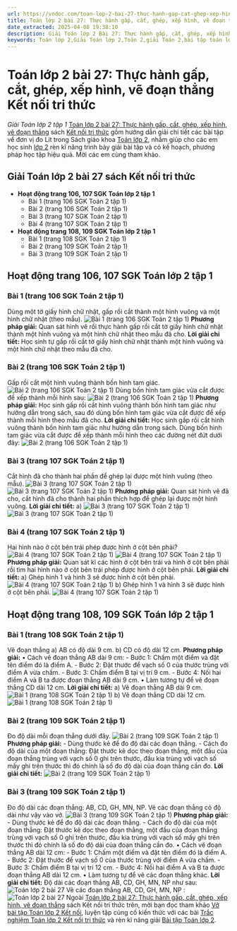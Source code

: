```yaml
---
url: https://vndoc.com/toan-lop-2-bai-27-thuc-hanh-gap-cat-ghep-xep-hinh-ve-doan-thang-246361
title: Toán lớp 2 bài 27: Thực hành gấp, cắt, ghép, xếp hình, vẽ đoạn thẳng Kết nối tri thức - Giải Toán lớp 2 tập 1 - VnDoc.com
date_extracted: 2025-04-08 19:38:10
description: Giải Toán lớp 2 Bài 27: Thực hành gấp, cắt, ghép, xếp hình, vẽ đoạn thẳng trang 106 Tập 1 Kết nối tri thức với lời giải chi tiết, sẽ giúp học sinh dễ dàng làm bài tập lớp 2 trang 106, 107, 108, 109 có trong SGK.
keywords: Toán lớp 2,Giải Toán lớp 2,Toán 2,giải Toán 2,bài tập toán lớp 2,toan lop 2,toán lớp 2 tập 1,toán lớp 2 tập 2,toán 2 tập 1,toán 2 tập 2,học toán lớp 2,toán lớp 2 kết nối,Sách Kết nối lớp 2 môn Toán,Bộ sách Kết nối tri thức lớp 2,giải bài tập toán lớp 2,vở bài tập toán lớp 2,bài toán lớp 2,Bộ sách Kết nối tri thức với cuộc sống lớp 2,Giải Toán lớp 2 trang 106,Giải Toán lớp 2 trang 107,Toán lớp 2 trang 108
---
```


# Toán lớp 2 bài 27: Thực hành gấp, cắt, ghép, xếp hình, vẽ đoạn thẳng Kết nối tri thức
 _Giải Toán lớp 2 tập 1_
[Toán lớp 2 bài 27: Thực hành gấp, cắt, ghép, xếp hình, vẽ đoạn thẳng](<https://vndoc.com/toan-lop-2-bai-27-thuc-hanh-gap-cat-ghep-xep-hinh-ve-doan-thang-246361>) sách [Kết nối tri thức](<https://vndoc.com/bo-sach-giao-khoa-lop-2-sach-ket-noi-227401>) gồm hướng dẫn giải chi tiết các bài tập về đơn vị đo Lít trong  Sách giáo khoa [Toán lớp 2](<https://vndoc.com/toan-lop2> "Toán lớp 2"), nhằm giúp cho các em học sinh [lớp 2](<https://vndoc.com/tai-lieu-hoc-tap-lop2>) rèn kĩ năng trình bày giải bài tập và có kế hoạch, phương pháp học tập hiệu quả. Mời các em cùng tham khảo.
## **Giải Toán lớp 2 bài 27 sách Kết nối tri thức**
  * **Hoạt động trang 106, 107 SGK Toán lớp 2 tập 1**
    * Bài 1 \(trang 106 SGK Toán 2 tập 1\)
    * Bài 2 \(trang 106 SGK Toán 2 tập 1\)
    * Bài 3 \(trang 107 SGK Toán 2 tập 1\)
    * Bài 4 \(trang 107 SGK Toán 2 tập 1\)
  * **Hoạt động trang 108, 109 SGK Toán lớp 2 tập 1**
    * Bài 1 \(trang 108 SGK Toán 2 tập 1\)
    * Bài 2 \(trang 109 SGK Toán 2 tập 1\)
    * Bài 3 \(trang 109 SGK Toán 2 tập 1\)

## **Hoạt động trang 106, 107 SGK Toán lớp 2 tập 1**
### Bài 1 \(trang 106 SGK Toán 2 tập 1\)
Dùng một tờ giấy hình chữ nhật, gấp rồi cắt thành một hình vuông và một hình chữ nhật \(theo mẫu\).
![Bài 1 \(trang 106 SGK Toán 2 tập 1\)](https://i.vdoc.vn/data/image/2021/10/19/toan-lop-2-1.jpg)
**Phương pháp giải:**
Quan sát hình vẽ rồi thực hành gấp rồi cắt tờ giấy hình chữ nhật thành một hình vuông và một hình chữ nhật theo mẫu đã cho.
**Lời giải chi tiết:**
Học sinh tự gấp rồi cắt tờ giấy hình chữ nhật thành một hình vuông và một hình chữ nhật theo mẫu đã cho.
### Bài 2 \(trang 106 SGK Toán 2 tập 1\)
Gấp rồi cắt một hình vuông thành bốn hình tam giác.
![Bài 2 \(trang 106 SGK Toán 2 tập 1\)](https://i.vdoc.vn/data/image/2021/10/19/toan-lop-2-2.jpg)
Dùng bốn hình tam giác vừa cắt được để xếp thành mỗi hình sau:
![Bài 2 \(trang 106 SGK Toán 2 tập 1\)](https://i.vdoc.vn/data/image/2021/10/19/toan-lop-2-3.jpg)
**Phương pháp giải:**
Học sinh gấp rồi cắt hình vuông thành bốn hình tam giác như hướng dẫn trong sách, sau đó dùng bốn hình tam giác vừa cắt được để xếp thành mỗi hình theo mẫu đã cho.
**Lời giải chi tiết:**
Học sinh gấp rồi cắt hình vuông thành bốn hình tam giác như hướng dẫn trong sách.
Dùng bốn hình tam giác vừa cắt được để xếp thành mỗi hình theo các đường nét đứt dưới đây:
![Bài 2 \(trang 106 SGK Toán 2 tập 1\)](https://i.vdoc.vn/data/image/2021/10/19/toan-lop-2-4.jpg)
### Bài 3 \(trang 107 SGK Toán 2 tập 1\)
Cắt hình đã cho thành hai phần để ghép lại được một hình vuông \(theo mẫu\).
![Bài 3 \(trang 107 SGK Toán 2 tập 1\)](https://i.vdoc.vn/data/image/2021/10/19/toan-lop-2-5.jpg)
![Bài 3 \(trang 107 SGK Toán 2 tập 1\)](https://i.vdoc.vn/data/image/2021/10/19/toan-lop-2-6.jpg)
**Phương pháp giải:**
Quan sát hình vẽ đã cho, cắt hình đã cho thành hai phần thích hợp để ghép lại được một hình vuông.
**Lời giải chi tiết:**
a\)
![Bài 3 \(trang 107 SGK Toán 2 tập 1\)](https://i.vdoc.vn/data/image/2021/10/19/toan-lop-2-7.jpg)
![Bài 3 \(trang 107 SGK Toán 2 tập 1\)](https://i.vdoc.vn/data/image/2021/10/19/toan-lop-2-8.jpg)
### Bài 4 \(trang 107 SGK Toán 2 tập 1\)
Hai hình nào ở cột bên trái phép được hình ở cột bên phải?
![Bài 4 \(trang 107 SGK Toán 2 tập 1\)](https://i.vdoc.vn/data/image/2021/10/19/toan-lop-2-9.jpg)
![Bài 4 \(trang 107 SGK Toán 2 tập 1\)](https://i.vdoc.vn/data/image/2021/10/19/toan-lop-2-10.jpg)
**Phương pháp giải:**
Quan sát kĩ các hình ở cột bên trái và hình ở cột bên phải rồi tìm hai hình nào ở cột bên trái phép được hình ở cột bên phải.
**Lời giải chi tiết:**
a\) Ghép hình 1 và hình 3 sẽ được hình ở cột bên phải.
![Bài 4 \(trang 107 SGK Toán 2 tập 1\)](https://i.vdoc.vn/data/image/2021/10/19/toan-lop-2-11.jpg)
b\) Ghép hình 1 và hình 3 sẽ được hình ở cột bên phải.
![Bài 4 \(trang 107 SGK Toán 2 tập 1\)](https://i.vdoc.vn/data/image/2021/10/19/toan-lop-2-12.jpg)
## **Hoạt động trang 108, 109 SGK Toán lớp 2 tập 1**
### Bài 1 \(trang 108 SGK Toán 2 tập 1\)
Vẽ đoạn thẳng
a\) AB có độ dài 9 cm.
b\) CD có độ dài 12 cm.
**Phương pháp giải:**
• Cách vẽ đoạn thẳng AB dài 9 cm:
\- Bước 1: Chấm một điểm và đặt tên điểm đó là điểm A.
\- Bước 2: Đặt thước để vạch số 0 của thước trùng với điểm A vừa chấm.
\- Bước 3: Chấm điểm B tại vị trí 9 cm.
\- Bước 4: Nối hai điểm A và B ta được đoạn thẳng AB dài 9 cm.
• Làm tương tự để vẽ đoạn thẳng CD dài 12 cm.
**Lời giải chi tiết:**
a\) Vẽ đoạn thẳng AB dài 9 cm.
![Bài 1 \(trang 108 SGK Toán 2 tập 1\)](https://i.vdoc.vn/data/image/2021/10/19/toan-lop-2-15.jpg)
b\) Vẽ đoạn thẳng CD dài 12 cm.
![Bài 1 \(trang 108 SGK Toán 2 tập 1\)](https://i.vdoc.vn/data/image/2021/10/19/toan-lop-2-16.jpg)
### Bài 2 \(trang 109 SGK Toán 2 tập 1\)
Đo độ dài mỗi đoạn thẳng dưới đây.
![Bài 2 \(trang 109 SGK Toán 2 tập 1\)](https://i.vdoc.vn/data/image/2021/10/19/toan-lop-2-17.jpg)
**Phương pháp giải:**
\- Dùng thước kẻ để đo độ dài các đoạn thẳng.
\- Cách đo độ dài của một đoạn thẳng: Đặt thước kẻ dọc theo đoạn thẳng, một đầu của đoạn thẳng trùng với vạch số 0 ghi trên thước, đầu kia trùng với vạch số mấy ghi trên thước thì đó chính là số đo độ dài của đoạn thẳng cần đo.
**Lời giải chi tiết:**
![Bài 2 \(trang 109 SGK Toán 2 tập 1\)](https://i.vdoc.vn/data/image/2021/10/19/toan-lop-2-18.jpg)
### Bài 3 \(trang 109 SGK Toán 2 tập 1\)
Đo độ dài các đoạn thẳng: AB, CD, GH, MN, NP.
Vẽ các đoạn thẳng có độ dài như vậy vào vở.
![Bài 3 \(trang 109 SGK Toán 2 tập 1\)](https://i.vdoc.vn/data/image/2021/10/19/toan-lop-2-19.jpg)
**Phương pháp giải:**
\- Dùng thước kẻ để đo độ dài các đoạn thẳng.
\- Cách đo độ dài của một đoạn thẳng: Đặt thước kẻ dọc theo đoạn thẳng, một đầu của đoạn thẳng trùng với vạch số 0 ghi trên thước, đầu kia trùng với vạch số mấy ghi trên thước thì đó chính là số đo độ dài của đoạn thẳng cần đo.
• Cách vẽ đoạn thẳng AB dài 12 cm:
\- Bước 1: Chấm một điểm và đặt tên điểm đó là điểm A.
\- Bước 2: Đặt thước để vạch số 0 của thước trùng với điểm A vừa chấm.
\- Bước 3: Chấm điểm B tại vị trí 12 cm.
\- Bước 4: Nối hai điểm A và B ta được đoạn thẳng AB dài 12 cm.
• Làm tương tự để vẽ các đoạn thẳng khác.
**Lời giải chi tiết:**
Độ dài các đoạn thẳng AB, CD, GH, MN, NP như sau:
![Toán lớp 2 bài 27](https://i.vdoc.vn/data/image/2021/10/19/toan-lop-2-20.jpg)
Vẽ các đoạn thẳng AB, CD, GH, MN, NP :
![Toán lớp 2 bài 27](https://i.vdoc.vn/data/image/2021/10/19/toan-lop-2-21.jpg)
Ngoài [Toán lớp 2 bài 27: Thực hành gấp, cắt, ghép, xếp hình, vẽ đoạn thẳng](<https://vndoc.com/toan-lop-2-bai-27-thuc-hanh-gap-cat-ghep-xep-hinh-ve-doan-thang-246361>) sách Kết nối tri thức trên, mời bạn đọc tham khảo [Vở bài tập Toán lớp 2 Kết nối](<https://vndoc.com/vo-bai-tap-toan2> "Vở bài tập Toán lớp 2 Kết nối"), luyện tập củng cố kiến thức với các bài [Trắc nghiệm Toán lớp 2 Kết nối tri thức](<https://vndoc.com/trac-nghiem-toan-lop-2-ket-noi-tri-thuc> "Trắc nghiệm Toán lớp 2 Kết nối tri thức") và rèn kĩ năng giải [Bài tập Toán lớp 2](<https://vndoc.com/bai-tap-toan-lop2> "Bài tập Toán lớp 2").
